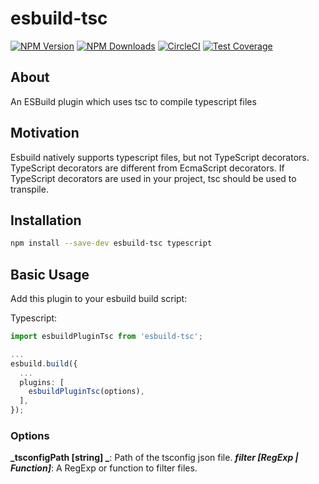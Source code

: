 # esbuild-tsc

[![NPM Version][npm-image]][npm-url]
[![NPM Downloads][downloads-image]][downloads-url]
[![CircleCI][circleci-image]][circleci-url]
[![Test Coverage][coveralls-image]][coveralls-url]


## About

An ESBuild plugin which uses tsc to compile typescript files

## Motivation

Esbuild natively supports typescript files, but not TypeScript decorators. 
TypeScript decorators are different from EcmaScript decorators. 
If TypeScript decorators are used in your project, tsc should be used to transpile.

## Installation

```sh
npm install --save-dev esbuild-tsc typescript
```

## Basic Usage

Add this plugin to your esbuild build script:

Typescript:
```ts
import esbuildPluginTsc from 'esbuild-tsc';

...
esbuild.build({
  ...
  plugins: [
    esbuildPluginTsc(options),
  ],
});
```

### Options

**_tsconfigPath [string] _**: Path of the tsconfig json file.
**_filter [RegExp | Function]_**: A RegExp or function to filter files.


[npm-image]: https://img.shields.io/npm/v/esbuild-tsc.svg
[npm-url]: https://npmjs.org/package/esbuild-tsc
[circleci-image]: https://circleci.com/gh/panates/esbuild-tsc/tree/master.svg?style=shield
[circleci-url]: https://circleci.com/gh/panates/esbuild-tsc/tree/master
[coveralls-image]: https://img.shields.io/coveralls/panates/esbuild-tsc/master.svg
[coveralls-url]: https://coveralls.io/r/panates/esbuild-tsc
[downloads-image]: https://img.shields.io/npm/dm/esbuild-tsc.svg
[downloads-url]: https://npmjs.org/package/esbuild-tsc
[gitter-image]: https://badges.gitter.im/panates/esbuild-tsc.svg
[gitter-url]: https://gitter.im/panates/esbuild-tsc?utm_source=badge&utm_medium=badge&utm_campaign=pr-badge&utm_content=badge
[dependencies-image]: https://david-dm.org/panates/esbuild-tsc/status.svg
[dependencies-url]:https://david-dm.org/panates/esbuild-tsc
[devdependencies-image]: https://david-dm.org/panates/esbuild-tsc/dev-status.svg
[devdependencies-url]:https://david-dm.org/panates/esbuild-tsc?type=dev
[quality-image]: http://npm.packagequality.com/shield/esbuild-tsc.png
[quality-url]: http://packagequality.com/#?package=esbuild-tsc
